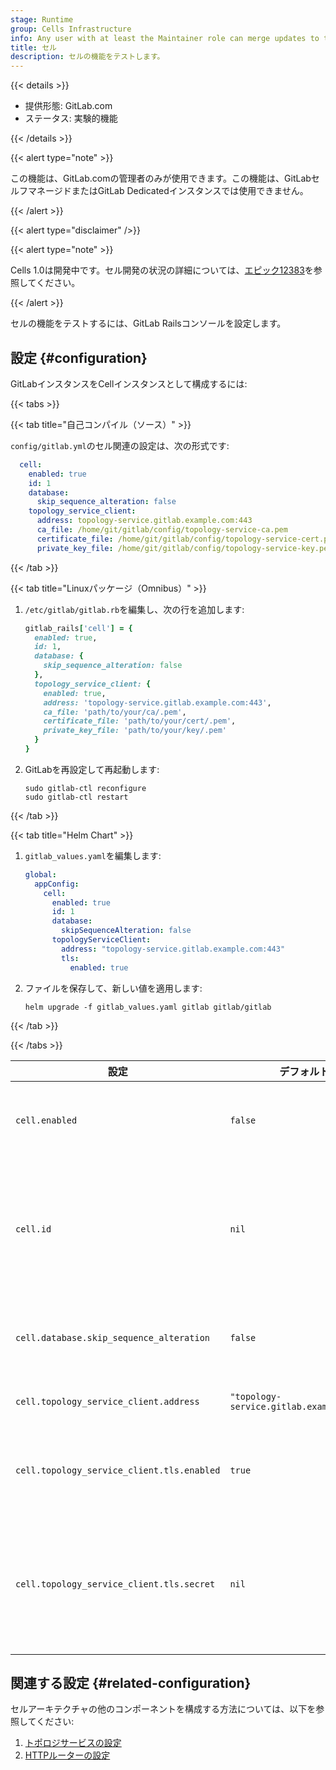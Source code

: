 ```yaml
---
stage: Runtime
group: Cells Infrastructure
info: Any user with at least the Maintainer role can merge updates to this content. For details, see https://docs.gitlab.com/development/development_processes/#development-guidelines-review.
title: セル
description: セルの機能をテストします。
---
```


{{< details >}}

- 提供形態: GitLab.com
- ステータス: 実験的機能

{{< /details >}}

{{< alert type="note" >}}

この機能は、GitLab.comの管理者のみが使用できます。この機能は、GitLabセルフマネージドまたはGitLab Dedicatedインスタンスでは使用できません。

{{< /alert >}}

{{< alert type="disclaimer" />}}

{{< alert type="note" >}}

Cells 1.0は開発中です。セル開発の状況の詳細については、[エピック12383](https://gitlab.com/groups/gitlab-org/-/epics/12383)を参照してください。

{{< /alert >}}

セルの機能をテストするには、GitLab Railsコンソールを設定します。

## 設定 {#configuration}

GitLabインスタンスをCellインスタンスとして構成するには:

{{< tabs >}}

{{< tab title="自己コンパイル（ソース）" >}}

`config/gitlab.yml`のセル関連の設定は、次の形式です:

```yaml
  cell:
    enabled: true
    id: 1
    database:
      skip_sequence_alteration: false
    topology_service_client:
      address: topology-service.gitlab.example.com:443
      ca_file: /home/git/gitlab/config/topology-service-ca.pem
      certificate_file: /home/git/gitlab/config/topology-service-cert.pem
      private_key_file: /home/git/gitlab/config/topology-service-key.pem
```

{{< /tab >}}

{{< tab title="Linuxパッケージ（Omnibus）" >}}

1. `/etc/gitlab/gitlab.rb`を編集し、次の行を追加します:

   ```ruby
   gitlab_rails['cell'] = {
     enabled: true,
     id: 1,
     database: {
       skip_sequence_alteration: false
     },
     topology_service_client: {
       enabled: true,
       address: 'topology-service.gitlab.example.com:443',
       ca_file: 'path/to/your/ca/.pem',
       certificate_file: 'path/to/your/cert/.pem',
       private_key_file: 'path/to/your/key/.pem'
     }
   }
   ```

1. GitLabを再設定して再起動します:

   ```shell
   sudo gitlab-ctl reconfigure
   sudo gitlab-ctl restart
   ```

{{< /tab >}}

{{< tab title="Helm Chart" >}}

1. `gitlab_values.yaml`を編集します:

   ```yaml
   global:
     appConfig:
       cell:
         enabled: true
         id: 1
         database:
           skipSequenceAlteration: false
         topologyServiceClient:
           address: "topology-service.gitlab.example.com:443"
           tls:
             enabled: true
   ```

1. ファイルを保存して、新しい値を適用します:

   ```shell
   helm upgrade -f gitlab_values.yaml gitlab gitlab/gitlab
   ```

{{< /tab >}}

{{< /tabs >}}

| 設定                                   | デフォルト値                                         | 説明                                                                                                                                                                                                                                                                                                                    |
|-------------------------------------------------|-------------------------------------------------------|--------------------------------------------------------------------------------------------------------------------------------------------------------------------------------------------------------------------------------------------------------------------------------------------------------------------------------|
| `cell.enabled`                                  | `false`                                               | インスタンスがセルかどうかを構成するかどうか。`false`は、すべてのセル機能が無効になっていることを意味します。`session_cookie_prefix_token`は影響を受けず、個別に設定できます。                                                                                                                                                    |
| `cell.id`                                       | `nil`                                                 | `cell.enabled`が`true`の場合、正の整数である必要があります。それ以外の場合は、`nil`である必要があります。これは、クラスタリング内のセルの一意の整数IDです。このIDは、ルーティング可能なトークン内で使用されます。`cell.id`が`nil`の場合、`organization_id`のようなルーティング可能なトークン内の他の属性は引き続き使用されます |
| `cell.database.skip_sequence_alteration`        | `false`                                               | `true`の場合、セルのデータベースシーケンス改変をスキップします。モノリスセルが使用可能になる前に、レガシーセル（`cell-1`）に対して有効にします。このエピックで追跡されています: [フェーズ6: モノリスセル](https://gitlab.com/groups/gitlab-org/-/epics/14513)。                                                                   |
| `cell.topology_service_client.address`          | `"topology-service.gitlab.example.com:443"`           | `cell.enabled`が`true`の場合に必要です。トポロジサービスサーバーのアドレスとポート。                                                                                                                                                                                                                                       |
| `cell.topology_service_client.tls.enabled`      | `true`                                                | `true`の場合、トポロジサービスとの通信にmTLSを有効にします。これには、`cell.topology_service_client.tls.secret`が適切に設定されている必要があります。`false`に設定すると、TLS暗号化なしで接続が確立されます。                                                                                           |
| `cell.topology_service_client.tls.secret`       | `nil`                                                 | mTLS認証情報を含む[Kubernetes TLSシークレット](https://kubernetes.io/docs/reference/kubectl/generated/kubectl_create/kubectl_create_secret_tls/)名。TLSが有効な場合に必要です。シークレットには、`tls.crt`と`tls.key`キーを含める必要があります。明示的に設定されていない場合は、`<release.name>-topology-tls`にデフォルト設定されます。このシークレットは**手動で作成する必要があります**。Helm Chartは自動的に作成しません。                |

## 関連する設定 {#related-configuration}

セルアーキテクチャの他のコンポーネントを構成する方法については、以下を参照してください:

1. [トポロジサービスの設定](https://gitlab.com/gitlab-org/cells/topology-service/-/blob/main/docs/config.md?ref_type=heads)
1. [HTTPルーターの設定](https://gitlab.com/gitlab-org/cells/http-router/-/blob/main/docs/config.md?ref_type=heads)
